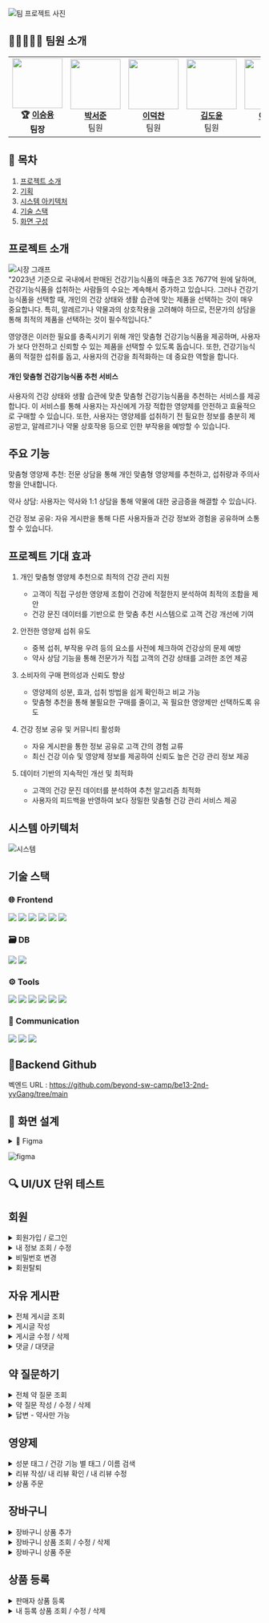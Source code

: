 ![팀 프로젝트 사진](https://github.com/user-attachments/assets/19d6335f-9bca-4075-9c34-7292370b2e71)


## 🤗👨‍💻👩‍💻  팀원 소개

<table>
  <tr>
    <td align="center">
      <img src="https://github.com/user-attachments/assets/9788e4c1-0329-44be-8749-9df6825cf981" width="100" height="100"><br>
      <b>🏆 <a href="https://github.com/namoo36">이승용</a></b><br><b>팀장</b>
    </td>
    <td align="center">
     <img src="https://github.com/user-attachments/assets/afe283bf-9b48-418e-b241-13f0deb48c44" width="100" height="100"><br>
      <b><a href="https://github.com/pppseojun">박서준</a></b><br>팀원
    </td>
    <td align="center">
      <img src="https://github.com/user-attachments/assets/17ca198f-af37-498a-a22b-e9dfaa218681" width="100" height="100"><br>
      <b><a href="https://github.com/deokChan2">이덕찬</a></b><br>팀원
    </td>
    <td align="center">
      <img src="https://github.com/user-attachments/assets/8aef79a6-76b5-496a-ada1-40fc96373a83" width="100"  height="100"><br>
      <b><a href="https://github.com/kimdoyun0806">김도윤</a></b><br>팀원
    <td align="center">
<img src="https://github.com/user-attachments/assets/64052e2a-ec23-4bc5-b81a-564a4c19a948" width="100"  height="100"><br>
      <b><a href="https://github.com/jelee55">이제경</a></b><br>팀원
    </td>
    <td align="center">
      <img src="https://github.com/user-attachments/assets/25652a28-eee6-4c9b-9407-301cf8423c4c" width="100"  height="100"><br>
      <b><a href="https://github.com/2HEEJIN">이희진</a></b><br>팀원
    </td>
  </tr>
</table>


## 📌 목차
1. [프로젝트 소개](#프로젝트-소개)
2. [기획](#기획)
3. [시스템 아키텍처](#시스템-아키텍처)
4. [기술 스택](#기술-스택)
5. [화면 구성](#화면-구성)


## 프로젝트 소개
![시장 그래프](https://github.com/user-attachments/assets/3d3cfb19-c0a3-4717-9ff6-d6a607407a03) <br>
"2023년 기준으로 국내에서 판매된 건강기능식품의 매출은 3조 7677억 원에 달하며, 건강기능식품을 섭취하는 사람들의 수요는 계속해서 증가하고 있습니다. 그러나 건강기능식품을 선택할 때, 개인의 건강 상태와 생활 습관에 맞는 제품을 선택하는 것이 매우 중요합니다. 특히, 알레르기나 약물과의 상호작용을 고려해야 하므로, 전문가의 상담을 통해 최적의 제품을 선택하는 것이 필수적입니다."

영양갱은 이러한 필요를 충족시키기 위해 개인 맞춤형 건강기능식품을 제공하며, 사용자가 보다 안전하고 신뢰할 수 있는 제품을 선택할 수 있도록 돕습니다. 또한, 건강기능식품의 적절한 섭취를 돕고, 사용자의 건강을 최적화하는 데 중요한 역할을 합니다.

#### 개인 맞춤형 건강기능식품 추천 서비스

사용자의 건강 상태와 생활 습관에 맞춘 맞춤형 건강기능식품을 추천하는 서비스를 제공합니다. 이 서비스를 통해 사용자는 자신에게 가장 적합한 영양제를 안전하고 효율적으로 구매할 수 있습니다. 또한, 사용자는 영양제를 섭취하기 전 필요한 정보를 충분히 제공받고, 알레르기나 약물 상호작용 등으로 인한 부작용을 예방할 수 있습니다.

## 주요 기능

맞춤형 영양제 추천: 전문 상담을 통해 개인 맞춤형 영양제를 추천하고, 섭취량과 주의사항을 안내합니다.

약사 상담: 사용자는 약사와 1:1 상담을 통해 약물에 대한 궁금증을 해결할 수 있습니다.

건강 정보 공유: 자유 게시판을 통해 다른 사용자들과 건강 정보와 경험을 공유하며 소통할 수 있습니다.
</details>

## 프로젝트 기대 효과
1. 개인 맞춤형 영양제 추천으로 최적의 건강 관리 지원
   + 고객이 직접 구성한 영양제 조합이 건강에 적절한지 분석하여 최적의 조합을 제안
   + 건강 문진 데이터를 기반으로 한 맞춤 추천 시스템으로 고객 건강 개선에 기여

2. 안전한 영양제 섭취 유도
    + 중복 섭취, 부작용 우려 등의 요소를 사전에 체크하여 건강상의 문제 예방
    + 약사 상담 기능을 통해 전문가가 직접 고객의 건강 상태를 고려한 조언 제공

3. 소비자의 구매 편의성과 신뢰도 향상
    + 영양제의 성분, 효과, 섭취 방법을 쉽게 확인하고 비교 가능
    + 맞춤형 추천을 통해 불필요한 구매를 줄이고, 꼭 필요한 영양제만 선택하도록 유도

4. 건강 정보 공유 및 커뮤니티 활성화
    + 자유 게시판을 통한 정보 공유로 고객 간의 경험 교류
    + 최신 건강 이슈 및 영양제 정보를 제공하여 신뢰도 높은 건강 관리 정보 제공

5. 데이터 기반의 지속적인 개선 및 최적화
    + 고객의 건강 문진 데이터를 분석하여 추천 알고리즘 최적화
    + 사용자의 피드백을 반영하여 보다 정밀한 맞춤형 건강 관리 서비스 제공


## 시스템 아키텍처
![시스템](https://github.com/user-attachments/assets/322164d5-6cee-4c14-81d7-f1185e025d35)



## 기술 스택
### 🌐 Frontend
<img src="https://img.shields.io/badge/css3-1572B6?style=for-the-badge&logo=css3&logoColor=white"> <img src="https://img.shields.io/badge/html5-E34F26?style=for-the-badge&logo=html5&logoColor=white"> <img src="https://img.shields.io/badge/javascript-F7DF1E?style=for-the-badge&logo=JavaScript&logoColor=white"> <img src="https://img.shields.io/badge/Axios-5A29E4?style=for-the-badge&logo=Axios&logoColor=white"> <img src="https://img.shields.io/badge/vue.js-4FC08D?style=for-the-badge&logo=Vue.js&logoColor=white"> <img src="https://img.shields.io/badge/bootstrap-7952B3?style=for-the-badge&logo=bootstrap&logoColor=white">

### 🗃️ DB
<img src="https://img.shields.io/badge/mariaDB-003545?style=for-the-badge&logo=mariaDB&logoColor=white"> <img src="https://img.shields.io/badge/Redis-DC382D?style=for-the-badge&logo=Redis&logoColor=white"> 

### ⚙️ Tools
<img src="https://img.shields.io/badge/Git-F05032?style=for-the-badge&logo=Git&logoColor=white"> <img src="https://img.shields.io/badge/github-181717?style=for-the-badge&logo=github&logoColor=white"> <img src="https://img.shields.io/badge/Figma-9C29B1?style=for-the-badge&logo=Figma&logoColor=white"> <img src="https://img.shields.io/badge/Postman-FF6C37?style=for-the-badge&logo=Postman&logoColor=white"> <img src="https://img.shields.io/badge/Swagger-85EA2D?style=for-the-badge&logo=Swagger&logoColor=white"> <img src="https://img.shields.io/badge/erdCloud-0097A7?style=for-the-badge&logo=erdCloud&logoColor=white">

### 💬 Communication
<img src="https://img.shields.io/badge/Jira-0052CC?style=for-the-badge&logo=Jira&logoColor=white"> <img src="https://img.shields.io/badge/Discord-7289DA?style=for-the-badge&logo=Discord&logoColor=white"> <img src="https://img.shields.io/badge/Notion-000000?style=for-the-badge&logo=Notion&logoColor=white">

## 📎Backend Github
벡엔드 URL : https://github.com/beyond-sw-camp/be13-2nd-yyGang/tree/main


## 📌 화면 설계
<details>
<summary>📌 Figma</summary>
https://www.figma.com/design/vGeaWMkgpIMoXgVQZdtWUX/%EC%98%81%EC%96%91%EA%B0%B1?node-id=0-1&t=dPvi2MJ2QOZu2etV-1
</details>

![figma](https://github.com/user-attachments/assets/845c4128-22aa-488d-97ac-f93677f92cbc)



## 🔍 UI/UX 단위 테스트
## 회원
<details>
<summary>회원가입 / 로그인</summary>
<div markdown="1">

  ![Image](https://github.com/user-attachments/assets/0778549a-116d-40db-b6d1-e921daeb8ae8)
  
</div>
</details>

<details>
<summary>내 정보 조회 / 수정</summary>
<div markdown="1">
  
  ![Image](https://github.com/user-attachments/assets/307e23a6-75c5-4d9b-b055-ce40c08fa913)
  
</div>
</details>

<details>
<summary>비밀번호 변경</summary>
<div markdown="1">
  
  ![Image](https://github.com/user-attachments/assets/3007d86b-05a9-442f-9ee2-769b2b7b747b)
  
</div>
</details>

<details>
<summary>회원탈퇴</summary>
<div markdown="1">
  
  ![Image](https://github.com/user-attachments/assets/32d9258f-4387-4dd8-95ea-6a0126a5081b)
  
</div>
</details>

## 자유 게시판
<details>
<summary>전체 게시글 조회</summary>
<div markdown="1">
  
  ![Image](https://github.com/user-attachments/assets/70b71e30-6fc9-4146-98d7-f4efde8ccad6)
  
</div>
</details>

<details>
<summary>게시글 작성</summary>
<div markdown="1">
  
  ![Image](https://github.com/user-attachments/assets/361186ed-403e-489e-b19a-e89728dcaf61)
  
</div>
</details>

<details>
<summary>게시글 수정 / 삭제</summary>
<div markdown="1">
  
  ![Image](https://github.com/user-attachments/assets/51008806-f51e-4daf-afa5-4bd10698225e)
  
</div>
</details>

<details>
<summary>댓글 / 대댓글</summary>
<div markdown="1">
  
  ![Image](https://github.com/user-attachments/assets/51e07c3b-c6f8-49f1-b99f-99aae27aa563)
  
</div>
</details>


## 약 질문하기
<details>
<summary>전체 약 질문 조회</summary>
<div markdown="1">
  
  ![Image](https://github.com/user-attachments/assets/e59660d9-03eb-4c9d-85ae-333fd857ab58)
  
</div>
</details>

<details>
<summary>약 질문 작성 / 수정 / 삭제</summary>
<div markdown="1">
  
  ![Image](https://github.com/user-attachments/assets/36b76aeb-7e11-46db-bc3b-67967fb292a3)
  
</div>
</details>

<details>
<summary>답변 - 약사만 가능</summary>
<div markdown="1">
  
  ![Image](https://github.com/user-attachments/assets/7b1682f4-f3df-4041-81c8-6939b55d9d29)
  
</div>
</details>

## 영양제
<details>
<summary>성분 태그 / 건강 기능 별 태그 / 이름 검색</summary>
<div markdown="1">
  
  ![Image](https://github.com/user-attachments/assets/ae8c1c54-8e2c-4899-9a51-3a9aa4601d48)
  
</div>
</details>

<details>
<summary>리뷰 작성/ 내 리뷰 확인 / 내 리뷰 수정</summary>
<div markdown="1">
  
  ![Image](https://github.com/user-attachments/assets/0123980f-9084-4623-b5fb-467506b52777)
  
</div>
</details>

<details>
<summary>상품 주문</summary>
<div markdown="1">
  
  ![Image](https://github.com/user-attachments/assets/03572908-8948-4f42-95b5-2dfd92bdbb47)
  
</div>
</details>

## 장바구니
<details>
<summary>장바구니 상품 추가</summary>
<div markdown="1">
  
  ![Image](https://github.com/user-attachments/assets/4e164418-f7d2-4d74-a501-d1796b3788d9)
  
</div>
</details>

<details>
<summary>장바구니 상품 조회 / 수정 / 삭제</summary>
<div markdown="1">
  
</div>
</details>

<details>
<summary>장바구니 상품 주문</summary>
<div markdown="1">
  
  ![Image](https://github.com/user-attachments/assets/ceb3293f-835e-4df9-8d13-f9b965e54ddf)
  
</div>
</details>

## 상품 등록
<details>
<summary>판매자 상품 등록</summary>
<div markdown="1">
  
  ![Image](https://github.com/user-attachments/assets/5bed866d-3a97-4734-8ab1-de85f30935f9)
  
</div>
</details>

<details>
<summary>내 등록 상품 조회 / 수정 / 삭제</summary>
<div markdown="1">
  
  ![Image](https://github.com/user-attachments/assets/2fb92ce7-10e7-447a-a560-673b93d75e7c)
  
</div>
</details>



